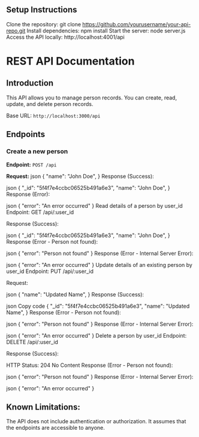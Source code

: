 ## Setup Instructions


Clone the repository: git clone https://github.com/yourusername/your-api-repo.git
Install dependencies: npm install
Start the server: node server.js
Access the API locally: http://localhost:4001/api


# REST API Documentation

## Introduction

This API allows you to manage person records. You can create, read, update, and delete person records.

Base URL: `http://localhost:3000/api`

## Endpoints

### Create a new person

**Endpoint:** `POST /api`

**Request:**
json
{
  "name": "John Doe",
}
Response (Success):

json
{
  "_id": "5f4f7e4ccbc06525b491a6e3",
  "name": "John Doe",
}
Response (Error):

json
{
  "error": "An error occurred"
}
Read details of a person by user_id
Endpoint: GET /api/:user_id

Response (Success):

json
{
  "_id": "5f4f7e4ccbc06525b491a6e3",
  "name": "John Doe",
}
Response (Error - Person not found):

json
{
  "error": "Person not found"
}
Response (Error - Internal Server Error):

json
{
  "error": "An error occurred"
}
Update details of an existing person by user_id
Endpoint: PUT /api/:user_id

Request:

json
{
  "name": "Updated Name",
}
Response (Success):

json
Copy code
{
  "_id": "5f4f7e4ccbc06525b491a6e3",
  "name": "Updated Name",
}
Response (Error - Person not found):

json
{
  "error": "Person not found"
}
Response (Error - Internal Server Error):

json
{
  "error": "An error occurred"
}
Delete a person by user_id
Endpoint: DELETE /api/:user_id

Response (Success):

HTTP Status: 204 No Content
Response (Error - Person not found):

json
{
  "error": "Person not found"
}
Response (Error - Internal Server Error):

json
{
  "error": "An error occurred"
}
## Known Limitations:

The API does not include authentication or authorization. It assumes that the endpoints are accessible to anyone.





